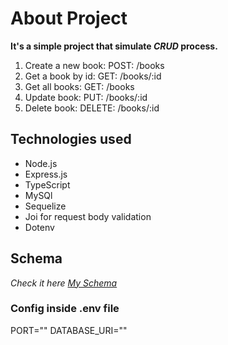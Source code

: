 # About Project

**It's a simple project that simulate _CRUD_ process.**

1. Create a new book: POST: /books
2. Get a book by id: GET: /books/:id
3. Get all books: GET: /books
4. Update book: PUT: /books/:id
5. Delete book: DELETE: /books/:id

## Technologies used

- Node.js
- Express.js
- TypeScript
- MySQl
- Sequelize
- Joi for request body validation
- Dotenv

## Schema

_Check it here [My Schema](https://drive.google.com/file/d/1MQiRJuPccxj8h7MfuioDjfRXHTBqs9OT/view?usp=sharing)_

### Config inside .env file

PORT=""
DATABASE_URI=""

